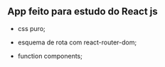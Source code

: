 ## App feito para estudo do React js

- css puro;

- esquema de rota com react-router-dom;

- function components;

